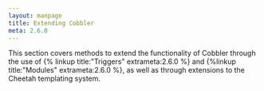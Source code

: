 ```yaml
---
layout: manpage
title: Extending Cobbler
meta: 2.6.0
---
```



This section covers methods to extend the functionality of Cobbler through the use of {% linkup title:"Triggers" extrameta:2.6.0 %} and {%linkup title:"Modules" extrameta:2.6.0 %}, as well as through extensions to the Cheetah templating system.
